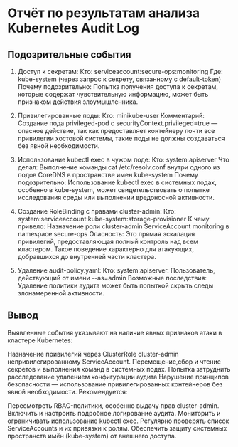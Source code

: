 # Отчёт по результатам анализа Kubernetes Audit Log
## Подозрительные события

1. Доступ к секретам:
Кто: serviceaccount:secure-ops:monitoring
Где: kube-system (через запрос к секрету, связанному с default-token)
Почему подозрительно: Попытка получения доступа к секретам, которые содержат чувствительную информацию, может быть признаком действия злоумышленника.

2. Привилегированные поды:
Кто: minikube-user
Комментарий: Создание пода privileged-pod с securityContext.privileged=true — опасное действие, так как предоставляет контейнеру почти все привилегии хостовой системы, такие поды не должны создаваться без явной необходимости.

3. Использование kubectl exec в чужом поде:
Кто: system:apiserver
Что делал: Выполнение команды cat /etc/resolv.conf внутри одного из подов CoreDNS в пространстве имен kube-system
Почему подозрительно: Использование kubectl exec в системных подах, особенно в kube-system, может свидетельствовать о попытке исследования среды или выполнении вредоносной активности.

4. Создание RoleBinding с правами cluster-admin:
Кто: system:serviceaccount:kube-system:storage-provisioner
К чему привело: Назначение роли cluster-admin ServiceAccount monitoring в namespace secure-ops
Опасность: Это прямая эскалация привилегий, предоставляющая полный контроль над всем кластером. Такое поведение характерно для атакующих, добравшихся до внутренней части кластера.

5. Удаление audit-policy.yaml:
Кто: system:apiserver. Пользователь, действующий от имени --as=admin
Возможные последствия: Удаление политики аудита может быть попыткой скрыть следы злонамеренной активности.

## Вывод
Выявленные события указывают на наличие явных признаков атаки в кластере Kubernetes:

Назначение привилегий через ClusterRole cluster-admin непривилегированному ServiceAccount.
Перемещение,сбор и чтение секретов и выполнения команд в системных подах.
Попытка затруднить расследование удалением конфигурации аудита
Нарушение принципов безопасности — использование привилегированных контейнеров без явной необходимости.
Рекомендуется:

Пересмотреть RBAC-политики, особенно выдачу прав cluster-admin.
Включить и настроить подробное логирование аудита.
Мониторить и ограничивать использование kubectl exec.
Регулярно проверять список ServiceAccounts и их привязки к ролям.
Обеспечить защиту системных пространств имён (kube-system) от внешнего доступа.
